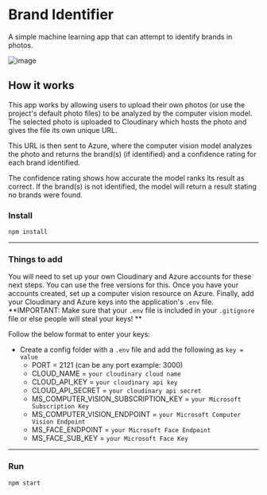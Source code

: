 # Brand Identifier
A simple machine learning app that can attempt to identify brands in photos.

![image]()

## How it works
This app works by allowing users to upload their own photos (or use the project's default photo files) to be analyzed by the computer vision model. The selected photo is uploaded to Cloudinary which hosts the photo and gives the file its own unique URL.

This URL is then sent to Azure, where the computer vision model analyzes the photo and returns the brand(s) (if identified) and a confidence rating for each brand identified.

The confidence rating shows how accurate the model ranks its result as correct. If the brand(s) is not identified, the model will return a result stating no brands were found.


### Install

`npm install`

---

### Things to add
You will need to set up your own Cloudinary and Azure accounts for these next steps. You can use the free versions for this. Once you have your accounts created, set up a computer vision resource on Azure. Finally, add your Cloudinary and Azure keys into the application's `.env` file. **IMPORTANT: Make sure that your `.env` file is included in your `.gitignore` file or else people will steal your keys! **

Follow the below format to enter your keys:

- Create a config folder with a `.env` file and add the following as `key = value`
  - PORT = 2121 (can be any port example: 3000)
  - CLOUD_NAME = `your cloudinary cloud name`
  - CLOUD_API_KEY = `your cloudinary api key`
  - CLOUD_API_SECRET = `your cloudinary api secret`
  - MS_COMPUTER_VISION_SUBSCRIPTION_KEY = `your Microsoft Subscription Key`
  - MS_COMPUTER_VISION_ENDPOINT = `your Microsoft Computer Vision Endpoint`
  - MS_FACE_ENDPOINT = `your Microsoft Face Endpoint`
  - MS_FACE_SUB_KEY = `your Microsoft Face Key`

---

### Run

`npm start`
